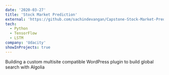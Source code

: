```yaml
---
date: '2020-03-27'
title: 'Stock Market Prediction'
external: 'https://github.com/sachindevangan/Capstone-Stock-Market-Prediction'
tech:
  - Python
  - TensorFlow
  - LSTM
company: 'Udacity'
showInProjects: true
---
```


Building a custom multisite compatible WordPress plugin to build global search with Algolia

